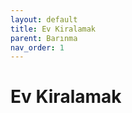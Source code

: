 ```yaml
---
layout: default
title: Ev Kiralamak
parent: Barınma
nav_order: 1
---
```


# Ev Kiralamak

[//]: # (TBD)
[//]: # (To make it as easy as possible to write documentation in plain Markdown, most UI components are styled using default Markdown elements with few additional CSS classes needed.)

[//]: # ({: .fs-6 .fw-300 })